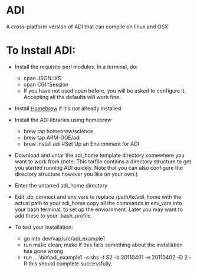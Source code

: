 # ADI
A cross-platform version of ADI that can compile on linux and OSX

# To Install ADI:

- Install the requisite perl modules. In a terminal, do:
  - cpan JSON::XS
  - cpan CGI::Session
  - If you have not used cpan before, you will be asked to configure it. Accepting all the defaults will work fine.
- Install [Homebrew](http://brew.sh/) if it's not already installed
- Install the ADI libraries using homebrew
  - brew tap homebrew/science
  - brew tap ARM-DOE/adi
  - brew install adi
#Set Up an Environment for ADI

- Download and untar the adi_home template directory somewhere you want to work from (note: This tarfile contains a directory structure to get you started running ADI quickly. Note that you can also configure the directory structure however you like on your own.)
- Enter the untarred adi_home directory
- Edit .db_connect and env_vars to replace /path/to/adi_home with the actual path to your adi_home
copy all the commands in env_vars into your bash terminal, to set up the enviornment. Later you may want to add these to your .bash_profile.
- To test your installation:
  - go into dev/vap/src/adi_example1
  - run make clean; make If this fails something about the installation has gone wrong
  - run ..\..\bin\adi_example1 -s sbs -f S2 -b 20110401 -e 20110402 -D 2 -R this should complete successfully.
